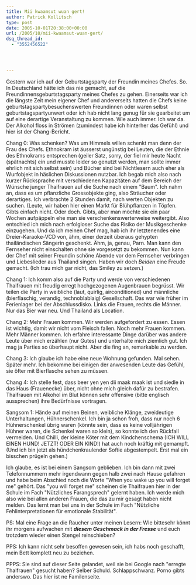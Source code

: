 ```yaml
---
title: Mii kwaamsut wuan gert!
author: Patrick Kollitsch
type: post
date: 2005-10-01T20:38:00+00:00
url: /2005/10/mii-kwaamsut-wuan-gert/
dsq_thread_id:
  - "3552456522"




---
```

Gestern war ich auf der Geburtstagsparty der Freundin meines Chefes. So. In Deutschland h&auml;tte ich das nie gemacht, auf die Freundinnensgeburtstagsparty meines Chefes zu gehen. Einerseits war ich die l&auml;ngste Zeit mein eigener Chef und andererseits hatten die Chefs keine geburtstagspartybesuchenswerten Freundinnen oder waren selbst geburtstagspartyunwert oder ich hab nicht lang genug f&uuml;r sie gearbeitet um auf eine derartige Veranstaltung zu kommen. Wie auch immer. Ich war da. Der Alkohol floss in Str&ouml;men (zumindest habe ich hinterher das Gef&uuml;hl) und hier ist der Chang-Bericht.

Chang 0: Was schenken? Was um Himmels willen schenkt man denn der Frau des Chefs. Ethnokram ist &auml;usserst ung&uuml;nstig bei Leuten, die der Ethnie des Ethnokrams entsprechen (geiler Satz, sorry, der fiel mir heute Nacht (sp&auml;tnachts) ein und musste leider so genutzt werden, man sollte immer ehrlich mit sich selbst sein) und B&uuml;cher sind bei Nichtlesern auch eher als Wurfobjekt in h&auml;slichen Diskussionen nutzbar. Ich begab mich also nach kurzer R&uuml;cksprache mit verschiedenen Kapazit&auml;ten auf dem Bereich der W&uuml;nsche junger Thaifrauen auf die Suche nach einem "Baum". Ich nahm an, dass es um pflanzliche Grossobjekte ging, also Str&auml;ucher oder derartiges. Ich verbrachte 2 Stunden damit, nach werten Objekten zu suchen. (Leute, wir haben hier einen Markt f&uuml;r Bl&uuml;hpflanzen in T&ouml;pfen. Gibts einfach nicht. Oder doch. Gibts, aber man m&ouml;chte sie ein paar Wochen aufp&auml;ppeln ehe man sie verschenkenswerterweise weitergibt. Also entschied ich mich nach erfolgloser Suche das Risiko der Musikgeschenke einzugehen. Und da ich meinen Chef mag, hab ich ihr letztenendes eine Dreier-Karaoke-VCD von, &auml;hm, einer derzeit &uuml;beraus gehypten thail&auml;ndischen S&auml;ngerin geschenkt. &Auml;hm, ja, genau, Parn. Man kann den Fernseher nicht einschalten ohne sie vorgesetzt zu bekommen. Nun kann der Chef mit seiner Freundin sch&ouml;ne Abende vor dem Fernseher verbringen und Liebeslieder aus Thailand singen. Haben wir doch _Beiden_ eine Freude gemacht. (Ich trau mich gar nicht, das Smiley zu setzen.)

Chang 1: Ich komm also auf die Party und werde von verschiedenen Thaifrauen mit freudig erregt hochgezogenen Augenbrauen begr&uuml;sst. Wir teilen die Party in weibliche (laut, quirlig, airconditioned) und m&auml;nnliche (bierflaschig, verandig, technoblablaig) Gesellschaft. Das war wie fr&uuml;her im Ferienlager bei der Abschlussdisko. Links die Frauen, rechts die M&auml;nner. Nur das Bier war neu. Und Thailand als Location.

Chang 2: Mehr Frauen kommen. Wir werden aufgefordert zu essen. Essen ist wichtig, damit wir nicht vom Fleisch fallen. Noch mehr Frauen kommen. Mehr M&auml;nner kommen. Ich erfahre interessante Dinge dar&uuml;ber was andere Leute &uuml;ber mich erz&auml;hlen (nur Gutes) und unterhalte mich ziemlich gut. Ich mag ja Parties so &uuml;berhaupt nicht. Aber die fing an, remarkable zu werden.

Chang 3: Ich glaube ich habe eine neue Wohnung gefunden. Mal sehen. Sp&auml;ter mehr. Ich bekomme bei einigen der anwesenden Leute das Gef&uuml;hl, sie &ouml;fter mit Bierflasche sehen zu m&uuml;ssen.

Chang 4: Ich stelle fest, dass beer yen yen dii maak maak ist und siedle in das Haus (Frauenecke) &uuml;ber, nicht ohne mich gleich daf&uuml;r zu bestrafen. Thaifrauen mit Alkohol im Blut k&ouml;nnen sehr offensive (bitte englisch aussprechen) ihre Bed&uuml;rfnisse vortragen.

Sangsom 1: H&auml;nde auf meinen Beinen, weibliche Kl&auml;nge, zweideutige Unterhaltungen, H&uuml;hnerschenkel. Ich bin ja schon froh, dass nur noch 6 H&uuml;hnerschenkel &uuml;brig waren (k&ouml;nnte sein, dass es keine vollj&auml;hrigen H&uuml;hner waren, die Schenkel waren so klein), so konnte ich den R&uuml;ckfall vermeiden. Und Chilli, der kleine K&ouml;ter mit dem Kindchenschema (ICH WILL EINEN HUND! JETZT! ODER EIN KIND!) hat auch noch kr&auml;ftig mit gemampft. (Und ich bin jetzt als h&uuml;ndchenkraulender Softie abgestempelt. Erst mal ein bisschen pr&uuml;geln gehen.)

Ich glaube, es ist bei einem Sangsom geblieben. Ich bin dann mit zwei Telefonnummern mehr irgendwann gegen halb zwei nach Hause gefahren und habe beim Abschied noch die Worte "When you wake up you will forget me" geh&ouml;rt. Das "you will forget me" scheinen die Thaifrauen hier in der Schule im Fach "N&uuml;tzliches Farangsprech" gelernt haben. Ich werde mich also wie bei allen anderen Frauen, die das zu mir gesagt haben nicht melden. Das lernt man bei uns in der Schule im Fach "N&uuml;tzliche Fehlinterpretationen f&uuml;r emotionale Stabilit&auml;t".

PS: Mal eine Frage an die Raucher unter meinen Lesern: WIe bittesehr k&ouml;nnt ihr morgens aufwachen mit _**diesem Geschmack in der Fresse**_ und euch trotzdem wieder einen Stengel reinschieben?

PPS: Ich kann nicht sehr besoffen gewesen sein, ich habs noch geschafft, mein Bett komplett neu zu beziehen.

PPPS: Sie sind auf dieser Seite gelandet, weil sie bei Google nach "erregte Thaifrauen" gesucht haben? Selber Schuld. Schlappschwanz. Porno gibts anderswo. Das hier ist ne Familenseite.